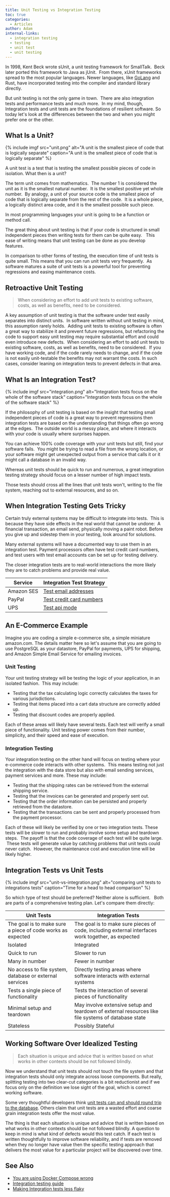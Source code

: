 ```yaml
---
title: Unit Testing vs Integration Testing
toc: true
categories:
  - Articles
author: Adam
internal-links:
  - integration testing
  - testing
  - unit test
  - unit testing
---
```


In 1998, Kent Beck wrote sUnit, a unit testing framework for SmallTalk. &nbsp;Beck later ported this framework to Java as jUnit. &nbsp;From there, xUnit frameworks spread to the most popular languages. Newer languages, like [GoLang](/blog/top-3-resources-to-learn-golang-in-2021) and Rust, have incorporated testing into the compiler and standard library directly.

But unit testing is not the only game in town. &nbsp;There are also integration tests and performance tests and much more. &nbsp;In my mind, though, Integration tests and unit tests are the foundations of resilient software. So today let's look at the differences between the two and when you might prefer one or the other.

## What Is a Unit?

{% include imgf src="unit.png" alt="A unit is the smallest piece of code that is logically separate" caption="A unit is the smallest piece of code that is logically separate" %}

A unit test is a test that is testing the smallest possible pieces of code in isolation. What then is a unit? &nbsp;

The term unit comes from mathematics. &nbsp;The number 1 is considered the unit as it is the smallest natural number. &nbsp;It is the smallest positive yet whole number. &nbsp;By analogy, a unit of your source code is the smallest piece of code that is logically separate from the rest of the code. &nbsp;It is a whole piece, a logically distinct area code, and it is the smallest possible such piece.

In most programming languages your unit is going to be a function or method call.

The great thing about unit testing is that if your code is structured in small independent pieces then writing tests for them can be quite easy. &nbsp; This ease of writing means that unit testing can be done as you develop features.

In comparison to other forms of testing, the execution time of unit tests is quite small. This means that you can run unit tests very frequently. &nbsp;As software matures a suite of unit tests is a powerful tool for preventing regressions and easing maintenance costs.

## Retroactive Unit Testing

> When considering an effort to add unit tests to existing software, costs, as well as benefits, need to be considered.

A key assumption of unit testing is that the software under test easily separates into distinct units. &nbsp;In software written without unit testing in mind, this assumption rarely holds. &nbsp;Adding unit tests to existing software is often a great way to stabilize it and prevent future regressions, but refactoring the code to support easy unit testing may require substantial effort and could even introduce new defects. &nbsp;When considering an effort to add unit tests to existing software, costs, as well as benefits, need to be considered. &nbsp;If you have working code, and if the code rarely needs to change, and if the code is not easily unit-testable the benefits may not warrant the costs. In such cases, consider leaning on integration tests to prevent defects in that area.

## What Is an Integration Test?

{% include imgf src="integration.png" alt="Integration tests focus on the whole of the software stack" caption="Integration tests focus on the whole of the software stack" %}

If the philosophy of unit testing is based on the insight that testing small independent pieces of code is a great way to prevent regressions then integration tests are based on the understanding that things often go wrong at the edges. &nbsp;The outside world is a messy place, and where it interacts with your code is usually where surprises happen.

You can achieve 100% code coverage with your unit tests but still, find your software fails. &nbsp;You might be trying to read a file from the wrong location, or your software might get unexpected output from a service that calls it or it might call a database in an invalid way.

Whereas unit tests should be quick to run and numerous, a great integration testing strategy should focus on a lesser number of high impact tests.

Those tests should cross all the lines that unit tests won't, writing to the file system, reaching out to external resources, and so on.

## When Integration Testing Gets Tricky

Certain truly external systems may be difficult to integrate into tests. &nbsp;This is because they have side effects in the real world that cannot be undone: &nbsp;A financial transaction, an email send, physically moving a paint robot. Before you give up and sidestep them in your testing, look around for solutions. &nbsp;

Many external systems will have a documented way to use them in an integration test. Payment processors often have test credit card numbers, and test users with test email accounts can be set up for testing delivery. &nbsp;

The closer integration tests are to real-world interactions the more likely they are to catch problems and provide real value.

| Service | Integration Test Strategy |
| --- | --- |
| Amazon SES | [Test email addresses](https://docs.aws.amazon.com/ses/latest/DeveloperGuide/send-email-simulator.html) |
| PayPal | [Test credit card numbers](https://developer.paypal.com/docs/payflow/payflow-pro/payflow-pro-testing/) |
| UPS | [Test api mode](https://www.ups.com/us/en/help-center/sri/developer-instruct.page) |

## An E-Commerce Example

Imagine you are coding a simple e-commerce site, a simple miniature amazon.com. The details matter here so let's assume that you are going to use PostgreSQL as your datastore, PayPal for payments, UPS for shipping, and Amazon Simple Email Service for emailing invoices. &nbsp;

### Unit Testing

Your unit testing strategy will be testing the logic of your application, in an isolated fashion. &nbsp;This may include:

- Testing that the tax calculating logic correctly calculates the taxes for various jurisdictions. &nbsp;
- Testing that items placed into a cart data structure are correctly added up.
- Testing that discount codes are properly applied.

Each of these areas will likely have several tests. Each test will verify a small piece of functionality. Unit testing power comes from their number, simplicity, and their speed and ease of execution.

### Integration Testing

Your integration testing on the other hand will focus on testing where your e-commerce code interacts with other systems. &nbsp;This means testing not just the integration with the data store but also with email sending services, payment services and more. These may include:

- Testing that the shipping rates can be retrieved from the external shipping service.
- Testing that the invoices can be generated and properly sent out.
- Testing that the order information can be persisted and properly retrieved from the datastore.
- Testing that the transactions can be sent and properly processed from the payment processor.

Each of these will likely be verified by one or two integration tests. These tests will be slower to run and probably involve some setup and teardown steps. &nbsp;The payoff is that the code coverage of each test will be quite large. &nbsp;These tests will generate value by catching problems that unit tests could never catch. &nbsp;However, the maintenance cost and execution time will be likely higher.

## Integration Tests vs Unit Tests

{% include imgf src="unit-vs-integration.png" alt="comparing unit tests to integrations tests" caption="Time for a head to head comparison" %}

So which type of test should be preferred? Neither alone is sufficient. &nbsp; Both are parts of a comprehensive testing plan. Let's compare them directly:

| Unit Tests | Integration Tests |
| --- | --- |
| The goal is to make sure a piece of code works as expected | The goal is to make sure pieces of code, including external interfaces work together, as expected |
| Isolated | Integrated |
| Quick to run | Slower to run |
| Many in number | Fewer in number |
| No access to file system, database or external services | Directly testing areas where software interacts with external systems |
| Tests a single piece of functionality | Tests the interaction of several pieces of functionality |
| Minimal setup and teardown | May involve extensive setup and teardown of external resources like file systems of database state |
| Stateless | Possibly Stateful |

## Working Software Over Idealized Testing

> Each situation is unique and advice that is written based on what works in other contexts should be not followed blindly.

Now we understand that unit tests should not touch the file system and that integration tests should only integrate across loose components. But really, splitting testing into two clear-cut categories is a bit reductionist and if we focus only on the definition we lose sight of the goal, which is correct working software.

Some very thoughtful developers think [unit tests can and should round trip to the database](https://dhh.dk/2014/tdd-is-dead-long-live-testing.html). Others claim that unit tests are a wasted effort and coarse grain integration tests offer the most value.

The thing is that each situation is unique and advice that is written based on what works in other contexts should be not followed blindly. A question to keep in mind is what kind of defects would this test catch. If each test is written thoughtfully to improve software reliability, and if tests are removed when they no longer have value then the specific testing approach that delivers the most value for a particular project will be discovered over time.

## See Also

- [You are using Docker Compose wrong](/blog/youre-using-docker-compose-wrong/)
- [Integration testing guide](https://docs.earthly.dev/guides/integration)
- [Making Integration tests less flaky](https://dev.to/adamgordonbell/how-to-make-integration-tests-less-flaky-bel)
